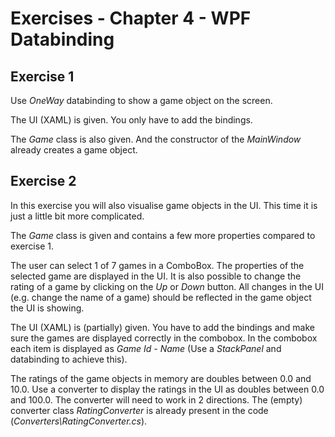 # Exercises - Chapter 4 - WPF Databinding

## Exercise 1
Use *OneWay* databinding to show a game object on the screen. 

The UI (XAML) is given. You only have to add the bindings.

The *Game* class is also given. And the constructor of the *MainWindow* already creates a game object.

## Exercise 2
In this exercise you will also visualise game objects in the UI.
This time it is just a little bit more complicated.

The *Game* class is given and contains a few more properties compared to exercise 1.

The user can select 1 of 7 games in a ComboBox. The properties of the selected game are displayed in the UI. 
It is also possible to change the rating of a game by clicking on the *Up* or *Down* button. 
All changes in the UI (e.g. change the name of a game) should be reflected in the game object the UI is showing.

The UI (XAML) is (partially) given. You have to add the bindings and make sure the games are displayed correctly in the combobox. 
In the combobox each item is displayed as *Game Id - Name* (Use a *StackPanel* and databinding to achieve this).

The ratings of the game objects in memory are doubles between 0.0 and 10.0. 
Use a converter to display the ratings in the UI as doubles between 0.0 and 100.0. 
The converter will need to work in 2 directions. 
The (empty) converter class *RatingConverter* is already present in the code (*Converters\RatingConverter.cs*). 